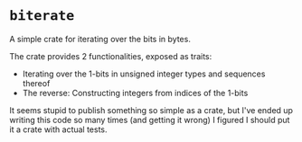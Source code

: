 # `biterate`

A simple crate for iterating over the bits in bytes.

The crate provides 2 functionalities, exposed as traits:

- Iterating over the 1-bits in unsigned integer types and sequences thereof
- The reverse: Constructing integers from indices of the 1-bits

It seems stupid to publish something so simple as a crate, but I've ended up writing this code so many times (and getting it wrong) I figured I should put it a crate with actual tests.
